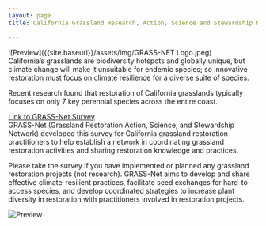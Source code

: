 ```yaml
---
layout: page
title: California Grassland Research, Action, Science and Stewardship Network (GRASS-NET)

---
```


![Preview]({{site.baseurl}}/assets/img/GRASS-NET Logo.jpeg)  
California’s grasslands are biodiversity hotspots and globally unique, but climate change will make it unsuitable for endemic species; so innovative restoration must focus on climate resilience for a diverse suite of species.  


Recent research found that restoration of California grasslands typically focuses on only 7 key perennial species across the entire coast. 


[Link to GRASS-Net Survey](https://humboldt.qualtrics.com/jfe/form/SV_0kQu8MBZ54YXdFc)  
GRASS-Net (Grassland Restoration Action, Science, and Stewardship Network) developed this survey for California grassland restoration practitioners to help establish a network in coordinating grassland restoration activities and sharing restoration knowledge and practices.  

Please take the survey if you have implemented or planned any grassland restoration projects (not research). GRASS-Net aims to develop and share effective climate-resilient practices, facilitate seed exchanges for hard-to-access species, and develop coordinated strategies to increase plant diversity in restoration with practitioners involved in restoration projects.  

![Preview]({{site.baseurl}}/assets/img/GrassNetIllustrationsCombined.png) 
